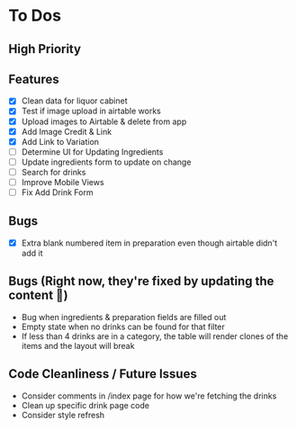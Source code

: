 # To Dos

## High Priority

## Features
- [x] Clean data for liquor cabinet
- [x] Test if image upload in airtable works
- [x] Upload images to Airtable & delete from app
- [x] Add Image Credit & Link
- [x] Add Link to Variation
- [ ] Determine UI for Updating Ingredients
- [ ] Update ingredients form to update on change
- [ ] Search for drinks
- [ ] Improve Mobile Views
- [ ] Fix Add Drink Form

## Bugs
- [x] Extra blank numbered item in preparation even though airtable didn't add it

## Bugs (Right now, they're fixed by updating the content 😬)
- Bug when ingredients & preparation fields are filled out
- Empty state when no drinks can be found for that filter
- If less than 4 drinks are in a category, the table will render clones of the items and the layout will break

## Code Cleanliness / Future Issues
- Consider comments in /index page for how we're fetching the drinks
- Clean up specific drink page code
- Consider style refresh
